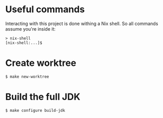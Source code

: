 # Useful commands

Interacting with this project is done withing a Nix shell.
So all commands assume you're inside it:

```shell
> nix-shell
[nix-shell:...]$
```

# Create worktree

```shell
$ make new-worktree
```

# Build the full JDK

```shell
$ make configure build-jdk
```
